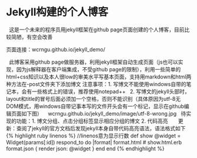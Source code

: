 # Jekyll构建的个人博客
   这是一个未来的程序员用jekyll框架在github page页面创建的个人博客，目前比较简陋，有空会改善

   页面连接：wcrngu.github.io/jekyll_demo/

   此博客采用github page做服务器，利用jekyll框架自动生成页面（js也可以实现，因为js解释器在客户端集成，不受github page的限制），利用一些简单的html+css知识以及本人很low的审美水平写基本页面，支持用markdown和html两种方法在-post文件夹下添加博文
   注意事项：1. 写博文不能使用windows自带的笔记本，会有一些格式上的错误，推荐使用notepad++
	    2. 写博文的jekyll头部时，layout和title的冒号后面必须加一个空格，否则不能识别（具体原因为utf-8无DOM模式，用windows自带记事本写的文件开头会有一个标记，显示在github编辑页面如下图）
	    wcrngu.github.io/jekyll_demo/image/utf-8-wrong.jpg
   待实现的功能：1. 博文分组、点击分组标签显示相应分组的博文
	       2. 代码高亮
	       
更新：查阅了jekyll的官方文档后发现jekyll本身自带代码高亮语法，语法格式如下
{% highlight ruby linenos %}	//linenos意为显示行数
def show
  @widget = Widget(params[:id])
  respond_to do |format|
    format.html # show.html.erb
    format.json { render json: @widget }
  end
end
{% endhighlight %}
